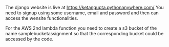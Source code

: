The django website is live at https://ketangupta.pythonanywhere.com/ You need to signup using some username, email and password and then can access the wensite functionalities.

For the AWS 2nd lambda function you need to create a s3 bucket of the name samplebucketassignment so that the corresponding bucket could be accessed by the code.
